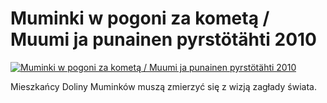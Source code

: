 Muminki w pogoni za kometą / Muumi ja punainen pyrstötähti 2010 
=============
[![Muminki w pogoni za kometą / Muumi ja punainen pyrstötähti 2010 ](http://vidos.pl/images/player.gif)](http://vidos.pl/muminki-w-pogoni-za-kometa-muumi-ja-punainen-pyrstthti-2010)

 Mieszkańcy Doliny Muminków muszą zmierzyć się z wizją zagłady świata.
